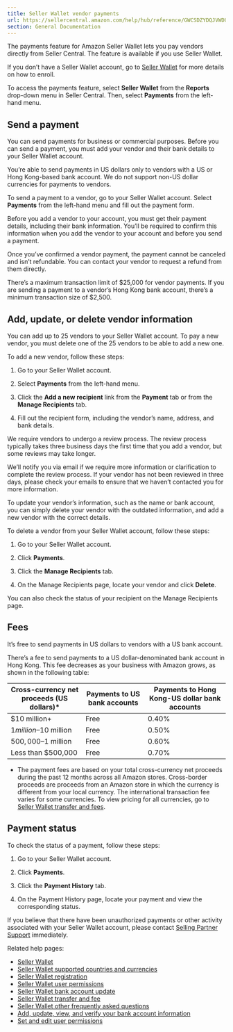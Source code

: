 ```yaml
---
title: Seller Wallet vendor payments
url: https://sellercentral.amazon.com/help/hub/reference/GWCSDZYDQJVWDU3L
section: General Documentation
---
```


The payments feature for Amazon Seller Wallet lets you pay vendors directly
from Seller Central. The feature is available if you use Seller Wallet.

If you don’t have a Seller Wallet account, go to [Seller
Wallet](/gp/help/GW57DZACAZGNREVQ) for more details on how to enroll.

To access the payments feature, select **Seller Wallet** from the **Reports**
drop-down menu in Seller Central. Then, select **Payments** from the left-hand
menu.

## Send a payment

You can send payments for business or commercial purposes. Before you can send
a payment, you must add your vendor and their bank details to your Seller
Wallet account.

You’re able to send payments in US dollars only to vendors with a US or Hong
Kong-based bank account. We do not support non-US dollar currencies for
payments to vendors.

To send a payment to a vendor, go to your Seller Wallet account. Select
**Payments** from the left-hand menu and fill out the payment form.

Before you add a vendor to your account, you must get their payment details,
including their bank information. You’ll be required to confirm this
information when you add the vendor to your account and before you send a
payment.

Once you’ve confirmed a vendor payment, the payment cannot be canceled and
isn’t refundable. You can contact your vendor to request a refund from them
directly.

There’s a maximum transaction limit of $25,000 for vendor payments. If you are
sending a payment to a vendor’s Hong Kong bank account, there’s a minimum
transaction size of $2,500.

## Add, update, or delete vendor information

You can add up to 25 vendors to your Seller Wallet account. To pay a new
vendor, you must delete one of the 25 vendors to be able to add a new one.

To add a new vendor, follow these steps:

  1. Go to your Seller Wallet account. 

  2. Select **Payments** from the left-hand menu.

  3. Click the **Add a new recipient** link from the **Payment** tab or from the **Manage Recipients** tab.

  4. Fill out the recipient form, including the vendor’s name, address, and bank details.

We require vendors to undergo a review process. The review process typically
takes three business days the first time that you add a vendor, but some
reviews may take longer.

We’ll notify you via email if we require more information or clarification to
complete the review process. If your vendor has not been reviewed in three
days, please check your emails to ensure that we haven’t contacted you for
more information.

To update your vendor’s information, such as the name or bank account, you can
simply delete your vendor with the outdated information, and add a new vendor
with the correct details.

To delete a vendor from your Seller Wallet account, follow these steps:

  1. Go to your Seller Wallet account.

  2. Click **Payments**.

  3. Click the **Manage Recipients** tab.

  4. On the Manage Recipients page, locate your vendor and click **Delete**.

You can also check the status of your recipient on the Manage Recipients page.

## Fees

It’s free to send payments in US dollars to vendors with a US bank account.

There’s a fee to send payments to a US dollar-denominated bank account in Hong
Kong. This fee decreases as your business with Amazon grows, as shown in the
following table:

Cross-currency net proceeds (US dollars)* | Payments to US bank accounts | Payments to Hong Kong-US dollar bank accounts  
---|---|---  
$10 million+ | Free | 0.40%  
$1 million–$10 million | Free | 0.50%  
$500,000–$1 million | Free | 0.60%  
Less than $500,000 | Free | 0.70%  
  
* The payment fees are based on your total cross-currency net proceeds during the past 12 months across all Amazon stores. Cross-border proceeds are proceeds from an Amazon store in which the currency is different from your local currency. The international transaction fee varies for some currencies. To view pricing for all currencies, go to [Seller Wallet transfer and fees](/gp/help/GE8JLFJQBVYFZT6S). 

## Payment status

To check the status of a payment, follow these steps:

  1. Go to your Seller Wallet account.

  2. Click **Payments**.

  3. Click the **Payment History** tab.

  4. On the Payment History page, locate your payment and view the corresponding status.

If you believe that there have been unauthorized payments or other activity
associated with your Seller Wallet account, please contact [Selling Partner
Support](/help/center) immediately.

Related help pages:

  * [Seller Wallet](/gp/help/GW57DZACAZGNREVQ)
  * [Seller Wallet supported countries and currencies](/gp/help/GKD4GS8VTWVYCWRH)
  * [Seller Wallet registration](/gp/help/GY2HWC8DQNU8NZJ2)
  * [Seller Wallet user permissions](/gp/help/GL3K2HCP4FDARB6C)
  * [Seller Wallet bank account update](/gp/help/GW74AYKCGANY96WK)
  * [Seller Wallet transfer and fee](/gp/help/GE8JLFJQBVYFZT6S)
  * [Seller Wallet other frequently asked questions](/gp/help/G888Q5AWBAF3YX8B)
  * [Add, update, view, and verify your bank account information](/gp/help/GWHNLFB8G85QAZ5W?)
  * [Set and edit user permissions](/gp/help/G901)

